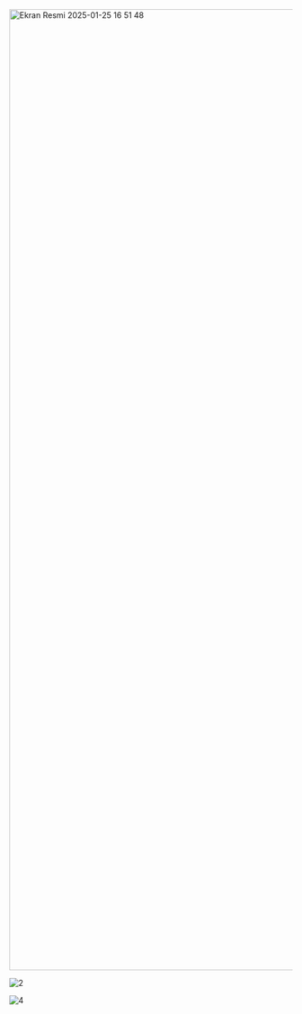 <img width="1712" alt="Ekran Resmi 2025-01-25 16 51 48" src="https://github.com/user-attachments/assets/f09208ff-e6cd-4c10-8f85-864c827b6dac" />


![2](https://github.com/user-attachments/assets/8554050b-5052-4dd2-a9c2-9042613089c8)



![4](https://github.com/user-attachments/assets/d109adf8-f67c-401a-a98a-5c08f7de4ef0)
